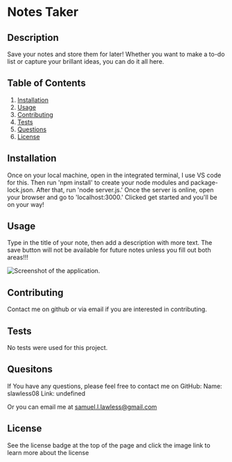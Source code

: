 # Notes Taker 
  ## Description
  Save your notes and store them for later! Whether you want to make a to-do list or capture your brillant ideas, you can do it all here. 

  ## Table of Contents
  1. [Installation](#installation)
  2. [Usage](#usage)
  3. [Contributing](#contributing)
  4. [Tests](#tests)
  5. [Questions](#questions)
  6. [License](#license)

  ## Installation 
  Once on your local machine, open in the integrated terminal, I use VS code for this. Then run 'npm install' to create your node modules and package-lock.json. After that, run 'node server.js.' Once the server is online, open your browser and go to 'localhost:3000.' Clicked get started and you'll be on your way! 

  ## Usage
  Type in the title of your note, then add a description with more text. The save button will not be available for future notes unless you fill out both areas!!! 

![Screenshot of the application.](/assets/demo.png)


  ## Contributing
  Contact me on github or via email if you are interested in contributing. 

  ## Tests 
  No tests were used for this project. 

  ## Quesitons 
  If You have any questions, please feel free to contact me on GitHub:
  Name: slawless08
  Link: undefined

  Or you can email me at samuel.l.lawless@gmail.com

## License 

See the license badge at the top of the page and click the image link to learn more about the license
